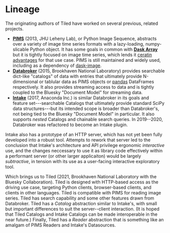 # Lineage

The originating authors of Tiled have worked on several previous, related
projects.

* [**PIMS**](https://soft-matter.github.io/pims/) (2013, JHU Leheny Lab), or Python
  Image Sequence, abstracts over a variety of image time series formats with a
  lazy-loading, numpy-slicable Python object. It has some goals in common with
  [**Dask Array**](https://docs.dask.org/en/latest/array.html) but it is tightly
  focused on image time series, which lends it
  [ceratin advantages](https://docs.dask.org/en/latest/array.html) for that use
  case. PIMS is still maintained and widely used, including as a dependency of
  [dask-image](https://github.com/dask/dask-image).
* [**Databroker**](https://blueskyproject.io/databroker)
  (2015, Brookhaven National Laboratory) provides searchable dict-like
  "catalogs" of data with entries that ultimately provide N-dimensional or
  tablular data as PIMS objects or [pandas](https://pandas.pydata.org/)
  DataFrames respectively. It also provides streaming access to data and is
  tightly coupled to the Bluesky "Document Model" for streaming data.
* [**Intake**](https://intake.readthedocs.org/) (2017, Anaconda Inc.) is similar
  Databroker in its goals and feature set---searchable Catalogs that ultimately
  provide standard SciPy data structures---but its intended scope is broader
  than Databroker's, not being tied to the Bluesky "Document Model" in
  particular. It also supports *nested* Catalogs and chainable search queries.
  In 2019--2020, Databroker was refactored to become an Intake plugin.

Intake also has a prototype of an HTTP server, which has not yet been fully
developed into a robust tool. Attempts to rework that server led to the
conclusion that Intake's architecture and API privilege ergonomic *interactive*
use, and the changes neccessary to use it as library code effectively within a
performant server (or other larger applicaiton) would be largely *subtractive*,
in tension with its use as a user-facing interactive exploratory tool.

Which brings us to Tiled (2021, Brookhaven National Laboratory with the Bluesky
Collaboration). Tiled is designed with HTTP-based access as the driving use
case, targeting Python clients, browser-based clients, and clients in other
languages. Tiled is compatible with PIMS for reading image series. Tiled has
search capability and some other features drawn from Databroker. Tiled has a
*Catalog* abstraction similar to Intake's, with small but important differences
to suit the server--client interaction. (It is hoped that Tiled Catalogs and
Intake Catalogs can be made interoperable in the near future.) Finally, Tiled
has a *Reader* abstraction that is something like an amalgam of PIMS Readers and
Intake's Datasources.
